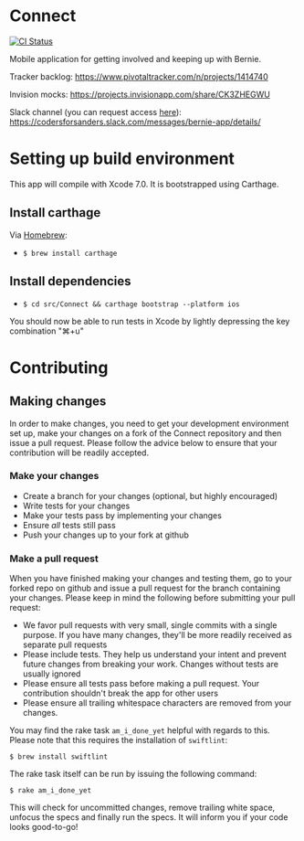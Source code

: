 # Connect

[![CI Status](https://img.shields.io/circleci/project/SandersForPresident/BernieAppiOS/master.svg)](https://circleci.com/gh/SandersForPresident/BernieAppiOS/tree/master)


Mobile application for getting involved and keeping up with Bernie.

Tracker backlog: https://www.pivotaltracker.com/n/projects/1414740

Invision mocks: https://projects.invisionapp.com/share/CK3ZHEGWU

Slack channel (you can request access [here](https://docs.google.com/forms/d/1pmxGTX17qPkZV49iuLh3rN-Mj_Z6w6M_XtUJMZCMIP4/viewform)): https://codersforsanders.slack.com/messages/bernie-app/details/

# Setting up build environment

This app will compile with Xcode 7.0. It is bootstrapped using Carthage.

## Install carthage

Via [Homebrew](http://brew.sh/):

* `$ brew install carthage`

## Install dependencies

* `$ cd src/Connect && carthage bootstrap --platform ios`

You should now be able to run tests in Xcode by lightly depressing the key combination "⌘+u"

# Contributing

## Making changes

In order to make changes, you need to get your development environment set up, make your changes on a fork of the Connect repository and then issue a pull request.  Please follow the advice below to ensure that your contribution will be readily accepted.

### Make your changes

* Create a branch for your changes (optional, but highly encouraged)
* Write tests for your changes
* Make your tests pass by implementing your changes
* Ensure _all_ tests still pass
* Push your changes up to your fork at github

### Make a pull request

When you have finished making your changes and testing them, go to your forked repo on github and issue a pull request for the branch containing your changes.  Please keep in mind the following before submitting your pull request:

* We favor pull requests with very small, single commits with a single purpose.  If you have many changes, they'll be more readily received as separate pull requests
* Please include tests.  They help us understand your intent and prevent future changes from breaking your work.  Changes without tests are usually ignored
* Please ensure all tests pass before making a pull request.  Your contribution shouldn't break the app for other users
* Please ensure all trailing whitespace characters are removed from your changes.

You may find the rake task `am_i_done_yet` helpful with regards to this. Please note that this requires the installation of `swiftlint`:

```
$ brew install swiftlint
```

The rake task itself can be run by issuing the following command:

```
$ rake am_i_done_yet
```

This will check for uncommitted changes, remove trailing white space, unfocus the specs and finally run the specs. It will inform you if your code looks good-to-go!  
